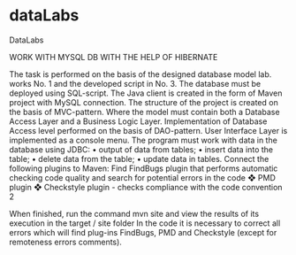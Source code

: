# dataLabs
DataLabs

WORK WITH MYSQL DB WITH THE HELP OF HIBERNATE

The task is performed on the basis of the designed database model lab. works No. 1 and the developed script in No. 3.
The database must be deployed using SQL-script.
The Java client is created in the form of Maven project with MySQL connection.
The structure of the project is created on the basis of MVC-pattern. Where the model must contain both a Database Access Layer and a Business Logic Layer. Implementation of Database Access level performed on the basis of DAO-pattern.
User Interface Layer is implemented as a console menu. The program must work with data in the database using JDBC: • output of data from tables; • insert data into the table; • delete data from the table; • update data in tables.
Connect the following plugins to Maven: Find FindBugs plugin that performs automatic checking code quality and search for potential errors in the code ❖ PMD plugin ❖ Checkstyle plugin - checks compliance with the code convention
2

When finished, run the command mvn site and view the results of its execution in the target / site folder In the code it is necessary to correct all errors which will find plug-ins FindBugs, PMD and Checkstyle (except for remoteness errors comments).